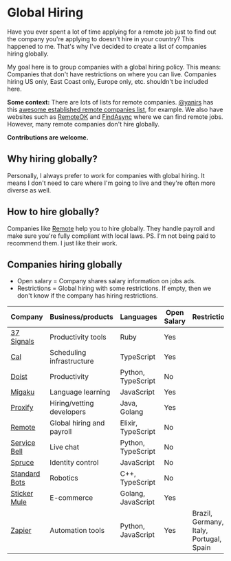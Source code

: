# Global Hiring

Have you ever spent a lot of time applying for a remote job just to find out the company you're applying to doesn't hire in your country?
This happened to me. That's why I've decided to create a list of companies hiring globally.

My goal here is to group companies with a global hiring policy. This means: Companies that don't have restrictions on where you can live.
Companies hiring US only, East Coast only, Europe only, etc. shouldn't be included here.

**Some context:** There are lots of lists for remote companies. [@yanirs](https://github.com/yanirs) has this [awesome established remote companies list](https://github.com/yanirs/established-remote), for example. We also have websites such as [RemoteOK](https://remoteok.com/) and [FindAsync](https://www.findasync.com/) where we can find remote jobs. However, many remote companies don't hire globally.

**Contributions are welcome.**

## Why hiring globally?

Personally, I always prefer to work for companies with global hiring. It means I don't need to care where I'm going to live and they're often more diverse as well.

## How to hire globally?

Companies like [Remote](https://remote.com/) help you to hire globally. They handle payroll and make sure you're fully compliant with local laws.
PS. I'm not being paid to recommend them. I just like their work.

## Companies hiring globally

- Open salary = Company shares salary information on jobs ads.
- Restrictions = Global hiring with some restrictions. If empty, then we don't know if the company has hiring restrictions.

| Company                                      | Business/products         | Languages          | Open Salary | Restrictions                            |
| -------------------------------------------- | ------------------------- | ------------------ | ----------- | --------------------------------------- |
| [37 Signals](https://37signals.com/)         | Productivity tools        | Ruby               | Yes         |                                         |
| [Cal](https://cal.com)                       | Scheduling infrastructure | TypeScript         | Yes         |                                         |
| [Doist](https://doist.com/)                  | Productivity              | Python, TypeScript | No          |                                         |
| [Migaku](https://www.migaku.io/)             | Language learning         | JavaScript         | Yes         |                                         |
| [Proxify](https://proxify.io/)               | Hiring/vetting developers | Java, Golang       | Yes         |                                         |
| [Remote](https://remote.com/)                | Global hiring and payroll | Elixir, TypeScript | No          |                                         |
| [Service Bell](https://www.servicebell.com/) | Live chat                 | Python, TypeScript | No          |                                         |
| [Spruce](https://www.spruceid.com/)          | Identity control          | JavaScript         | No          |                                         |
| [Standard Bots](https://standardbots.com/)   | Robotics                  | C++, TypeScript    | No          |                                         |
| [Sticker Mule](https://www.stickermule.com/) | E-commerce                | Golang, JavaScript | Yes         |                                         |
| [Zapier](https://zapier.com/)                | Automation tools          | Python, JavaScript | Yes         | Brazil, Germany, Italy, Portugal, Spain |

